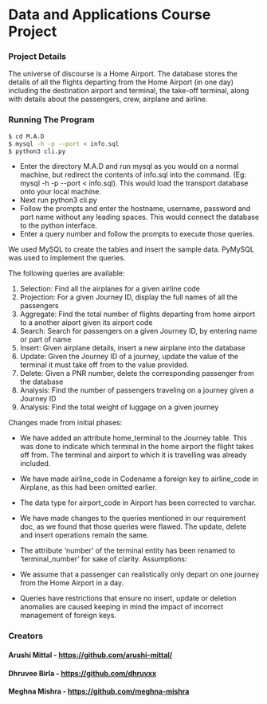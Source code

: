 # Data and Applications Course Project

### Project Details

The universe of discourse is a Home Airport. The database stores the details of all the flights departing from the Home Airport (in one day) including the destination airport and terminal, the take-off terminal, along with details about the passengers, crew, airplane and airline.


### Running The Program

```bash
$ cd M.A.D
$ mysql -h -p --port < info.sql
$ python3 cli.py
```
- Enter the directory M.A.D and run mysql as you would on a normal machine, but redirect the contents of info.sql into the command. (Eg: mysql -h -p --port < info.sql). This would load the transport database onto your local machine.
- Next run python3 cli.py
- Follow the prompts and enter the hostname, username, password and port name without any leading spaces. This would connect the database to the python interface.
- Enter a query number and follow the prompts to execute those queries.

We used MySQL to create the tables and insert the sample data. PyMySQL was used to implement the queries.

The following queries are available:
1. Selection: Find all the airplanes for a given airline code
2. Projection: For a given Journey ID, display the full names of all the passengers
3. Aggregate: Find the total number of flights departing from home airport to a another aiport given its airport code
4. Search: Search for passengers on a given Journey ID, by entering name or part of name
5. Insert: Given airplane details, insert a new airplane into the database
6. Update: Given the Journey ID of a journey, update the value of the terminal it must take off from to the value provided.
7. Delete: Given a PNR number, delete the corresponding passenger from the database
8. Analysis: Find the number of passengers traveling on a journey given a Journey ID
9. Analysis: Find the total weight of luggage on a given journey

Changes made from initial phases:
- We have added an attribute home_terminal to the Journey table. This was done to indicate which terminal in the home airport the flight takes off from. The terminal and airport to which it is travelling was already included.
- We have made airline_code in Codename a foreign key to airline_code in Airplane, as this had been omitted earlier.
- The data type for airport_code in Airport has been corrected to varchar.
- We have made changes to the queries mentioned in our requirement doc, as we found that those queries were flawed. The update, delete and insert operations remain the same.
- The attribute ‘number’ of the terminal entity has been renamed to ‘terminal_number’ for sake of clarity.
Assumptions:

- We assume that a passenger can realistically only depart on one journey from the Home Airport in a day.
- Queries have restrictions that ensure no insert, update or deletion anomalies are caused keeping in mind the impact of incorrect management of foreign keys. 
	
### Creators
#### Arushi Mittal - https://github.com/arushi-mittal/
#### Dhruvee Birla - https://github.com/dhruvxx
#### Meghna Mishra - https://github.com/meghna-mishra
